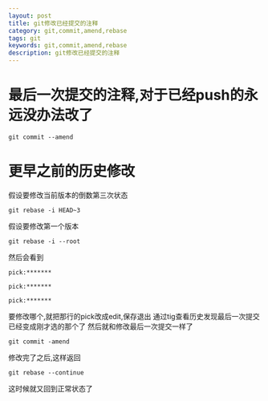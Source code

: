 ```yaml
---
layout: post
title: git修改已经提交的注释
category: git,commit,amend,rebase
tags: git
keywords: git,commit,amend,rebase
description: git修改已经提交的注释
---
```

# 最后一次提交的注释,对于已经push的永远没办法改了

    git commit --amend

# 更早之前的历史修改

假设要修改当前版本的倒数第三次状态

    git rebase -i HEAD~3

假设要修改第一个版本

    git rebase -i --root

然后会看到

    pick:*******

    pick:*******

    pick:*******

要修改哪个,就把那行的pick改成edit,保存退出
通过tig查看历史发现最后一次提交已经变成刚才选的那个了
然后就和修改最后一次提交一样了

    git commit -amend

修改完了之后,这样返回

    git rebase --continue

这时候就又回到正常状态了
